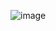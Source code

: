 ![image](https://user-images.githubusercontent.com/36649115/42350461-8c6d4122-8065-11e8-8aba-fa145052907b.png)
